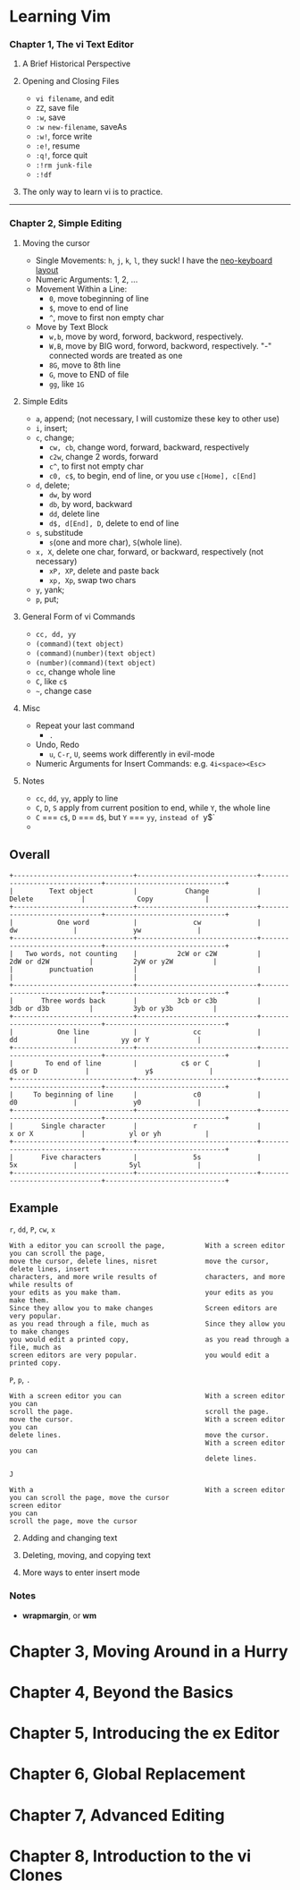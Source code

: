 Learning Vim
============


### Chapter 1, The vi Text Editor

1. A Brief Historical Perspective

2. Opening and Closing Files
    * `vi filename`, and edit
    * `ZZ`, save file
    * `:w`, save
    * `:w new-filename`, saveAs
    * `:w!`, force write
    * `:e!`, resume
    * `:q!`, force quit
    * `:!rm junk-file`
    * `:!df`

3. The only way to learn vi is to practice.


---

### Chapter 2, Simple Editing

1. Moving the cursor
    * Single Movements: `h`, `j`, `k`, `l`, they suck! I have the [neo-keyboard layout][neo]
    * Numeric Arguments: 1, 2, ...
    * Movement Within a Line:
        * `0`, move tobeginning of line
        * `$`, move to end of line
        * `^`, move to first non empty char
    * Move by Text Block
        * `w,b`, move by word, forword, backword, respectively.
        * `W,B`, move by BIG word, forword, backword, respectively. "-" connected words are treated as one
        * `8G`, move to 8th line
        * `G`, move to END of file
        * `gg`, like `1G`

2. Simple Edits
    * `a`, append; (not necessary, I will customize these key to other use)
    * `i`, insert;
    * `c`, change;
        * `cw, cb`, change word, forward, backward, respectively
        * `c2w`, change 2 words, forward
        * `c^`, to first not empty char
        * `c0, c$`, to begin, end of line, or you use `c[Home], c[End]`
    * `d`, delete;
        * `dw`, by word
        * `db`, by word, backward
        * `dd`, delete line
        * `d$, d[End], D`, delete to end of line
    * `s`, substitude
        * `s`(one and more char), `S`(whole line).
    * `x, X`, delete one char, forward, or backward, respectively   (not necessary)
        * `xP, XP`, delete and paste back
        * `xp, Xp`, swap two chars
    * `y`, yank;
    * `p`, put;

3. General Form of vi Commands
    * `cc, dd, yy`
    * `(command)(text object)`
    * `(command)(number)(text object)`
    * `(number)(command)(text object)`
    * `cc`, change whole line
    * `C`, like `c$`
    * `~`, change case

4. Misc
    * Repeat your last command
        * `.`
    * Undo, Redo
        * `u`, `C-r`, `U`, seems work differently in evil-mode
    * Numeric Arguments for Insert Commands: e.g. `4i<space><Esc>`
5. Notes
    * `cc`, `dd`, `yy`, apply to line
    * `C`, `D`, `S` apply from current position to end, while `Y`, the whole line
    * `C` === `c$`, `D` === `d$`, but `Y` === `yy`, `instead of `y$`
    *


Overall
-------

```
+------------------------------+------------------------------+------------------------------+------------------------------+
|         Text object          |            Change            |            Delete            |             Copy             |
+------------------------------+------------------------------+------------------------------+------------------------------+
|           One word           |              cw              |              dw              |              yw              |
+------------------------------+------------------------------+------------------------------+------------------------------+
|   Two words, not counting    |          2cW or c2W          |          2dW or d2W          |          2yW or y2W          |
|         punctuation          |                              |                              |                              |
+------------------------------+------------------------------+------------------------------+------------------------------+
|       Three words back       |          3cb or c3b          |          3db or d3b          |          3yb or y3b          |
+------------------------------+------------------------------+------------------------------+------------------------------+
|           One line           |              cc              |              dd              |           yy or Y            |
+------------------------------+------------------------------+------------------------------+------------------------------+
|        To end of line        |           c$ or C            |           d$ or D            |              y$              |
+------------------------------+------------------------------+------------------------------+------------------------------+
|     To beginning of line     |              c0              |              d0              |              y0              |
+------------------------------+------------------------------+------------------------------+------------------------------+
|       Single character       |              r               |            x or X            |           yl or yh           |
+------------------------------+------------------------------+------------------------------+------------------------------+
|       Five characters        |              5s              |              5x              |             5yl              |
+------------------------------+------------------------------+------------------------------+------------------------------+
```



Example
---


`r`, `dd`, `P`, `cw`, `x`
```
With a editor you can scrooll the page,          With a screen editor you can scroll the page,
move the cursor, delete lines, nisret            move the cursor, delete lines, insert
characters, and more wrile results of            characters, and more while results of
your edits as you make tham.                     your edits as you make them.
Since they allow you to make changes             Screen editors are very popular.
as you read through a file, much as              Since they allow you to make changes
you would edit a printed copy,                   as you read through a file, much as
screen editors are very popular.                 you would edit a printed copy.
```


`P`, `p`, `.`
```
With a screen editor you can                     With a screen editor you can
scroll the page.                                 scroll the page.
move the cursor.                                 With a screen editor you can
delete lines.                                    move the cursor.
                                                 With a screen editor you can
                                                 delete lines.
```

`J`
```
With a                                           With a screen editor you can scroll the page, move the cursor
screen editor
you can
scroll the page, move the cursor
```













2. Adding and changing text

3. Deleting, moving, and copying text

4. More ways to enter insert mode







[neo]: https://github.com/district10/neo_keyboard_layout

### Notes

- **wrapmargin**, or **wm**







# Chapter 3, Moving Around in a Hurry
# Chapter 4, Beyond the Basics
# Chapter 5, Introducing the ex Editor
# Chapter 6, Global Replacement
# Chapter 7, Advanced Editing
# Chapter 8, Introduction to the vi Clones
